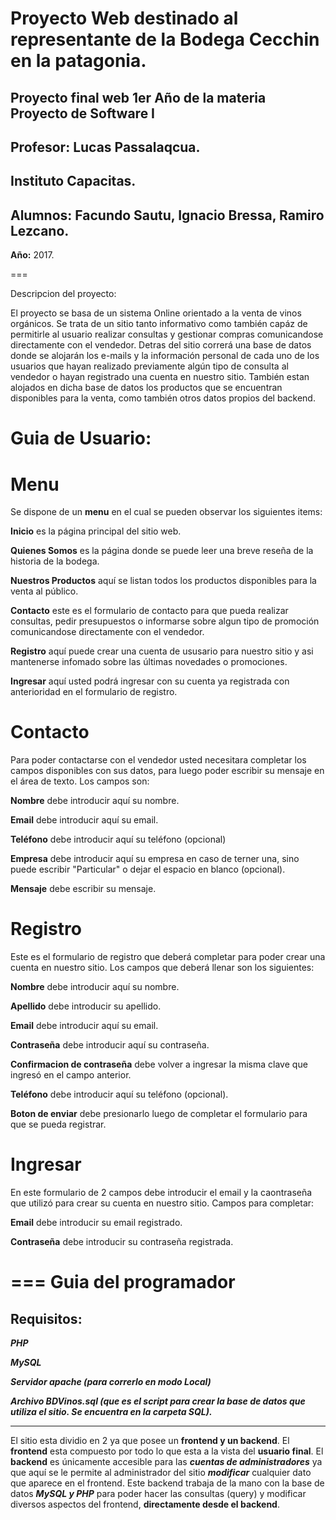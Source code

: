 Proyecto Web destinado al representante de la Bodega Cecchin en la patagonia.
=====
**Proyecto final web 1er Año de la materia Proyecto de Software I**
-
**Profesor:** Lucas Passalaqcua.
-
**Instituto Capacitas.**
-
**Alumnos:** Facundo Sautu, Ignacio Bressa, Ramiro Lezcano.
-
**Año:** 2017.

===

Descripcion del proyecto:

El proyecto se basa de un sistema Online orientado a la venta de vinos orgánicos.
Se trata de un sitio tanto informativo como también capáz de permitirle al usuario
realizar consultas y gestionar compras comunicandose directamente con el vendedor.
Detras del sitio correrá una base de datos donde se alojarán los e-mails y la 
información personal de cada uno de los usuarios que hayan realizado previamente 
algún tipo de consulta al vendedor o hayan registrado una cuenta en nuestro sitio. 
También estan alojados en dicha base de datos los productos que se encuentran disponibles
para la venta, como también otros datos propios del backend.
 

Guia de Usuario:
===
Menu
===

Se dispone de un **menu** en el cual se pueden observar los siguientes items:

**Inicio** es la página principal del sitio web.

**Quienes Somos** es la página donde se puede leer una breve reseña de la historia de la bodega.

**Nuestros Productos** aquí se listan todos los productos disponibles para la venta al público.

**Contacto** este es el formulario de contacto para que pueda realizar consultas, pedir 
presupuestos o informarse sobre algun tipo de promoción comunicandose directamente con el vendedor.

**Registro** aquí puede crear una cuenta de ususario para nuestro sitio y asi mantenerse infomado sobre
las últimas novedades o promociones.

**Ingresar** aquí usted podrá ingresar con su cuenta ya registrada con anterioridad en el formulario de
registro.


Contacto
===

Para poder contactarse con el vendedor usted necesitara completar los campos disponibles con sus datos, 
para luego poder escribir su mensaje en el área de texto.
Los campos son:

**Nombre** debe introducir aquí su nombre.

**Email** debe introducir aquí su email.

**Teléfono** debe introducir aquí su teléfono (opcional)

**Empresa** debe introducir aquí su empresa en caso de terner una, sino puede escribir "Particular" o dejar
el espacio en blanco (opcional).

**Mensaje** debe escribir su mensaje.


Registro
===

Este es el formulario de registro que deberá completar para poder crear una cuenta en nuestro sitio.
Los campos que deberá llenar son los siguientes:

**Nombre** debe introducir aquí su nombre.

**Apellido** debe introducir su apellido.

**Email** debe introducir aquí su email.

**Contraseña** debe introducir aquí su contraseña.

**Confirmacion de contraseña** debe volver a ingresar la misma clave que ingresó en el campo anterior.

**Teléfono** debe introducir aquí su teléfono (opcional).

**Boton de enviar** debe presionarlo luego de completar el formulario para que se pueda registrar.


Ingresar
===

En este formulario de 2 campos debe introducir el email y la caontraseña que utilizó para crear su cuenta
en nuestro sitio.
Campos para completar:

**Email** debe introducir su email registrado.

**Contraseña** debe introducir su contraseña registrada.
 
 ===
 Guia del programador
 ===
 
 Requisitos:
 ---
 
 ***PHP*** 
 
 ***MySQL***
 
 ***Servidor apache (para correrlo en modo Local)*** 
 
 ***Archivo BDVinos.sql (que es el script para crear la 
 base de datos que utiliza el sitio. Se encuentra en la carpeta SQL).***
 
 ---
 
 El sitio esta dividio en 2 ya que posee un **frontend y un backend**. 
 El **frontend** esta compuesto por todo lo que esta a la vista del **usuario final**.
 El **backend** es únicamente accesible para las ***cuentas de administradores*** ya que aquí se le permite al administrador
 del sitio ***modificar*** cualquier dato que aparece en el frontend. 
 Este backend trabaja de la mano con la base de datos ***MySQL y PHP*** para poder hacer las consultas (query) y modificar 
 diversos aspectos del frontend, **directamente desde el backend**.
